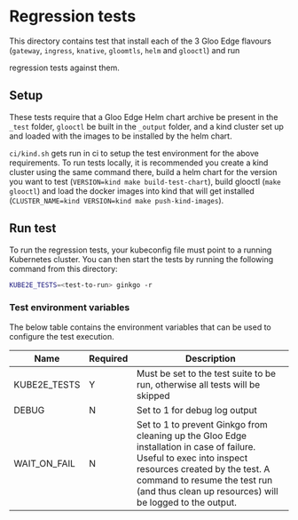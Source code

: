 # Regression tests
This directory contains test that install each of the 3 Gloo Edge flavours (`gateway`, `ingress`, `knative`, `gloomtls`, `helm` and `glooctl`) and run 

regression tests against them.

## Setup
These tests require that a Gloo Edge Helm chart archive be present in the `_test` folder, `glooctl` be built in the
`_output` folder, and a kind cluster set up and loaded with the images to be installed by the helm chart.

`ci/kind.sh` gets run in ci to setup the test environment for the above requirements. To run tests locally, it is
recommended you create a kind cluster using the same command there, build a helm chart for the version you
want to test (`VERSION=kind make build-test-chart`), build glooctl (`make glooctl`) and load the docker images into
kind that will get installed (`CLUSTER_NAME=kind VERSION=kind make push-kind-images`).

## Run test
To run the regression tests, your kubeconfig file must point to a running Kubernetes cluster. You can then start the 
tests by running the following command from this directory:

```bash
KUBE2E_TESTS=<test-to-run> ginkgo -r
```

### Test environment variables
The below table contains the environment variables that can be used to configure the test execution.

| Name              | Required  | Description |
| ---               |   ---     |    ---      |
| KUBE2E_TESTS      | Y         | Must be set to the test suite to be run, otherwise all tests will be skipped |
| DEBUG             | N         | Set to 1 for debug log output |
| WAIT_ON_FAIL      | N         | Set to 1 to prevent Ginkgo from cleaning up the Gloo Edge installation in case of failure. Useful to exec into inspect resources created by the test. A command to resume the test run (and thus clean up resources) will be logged to the output.
